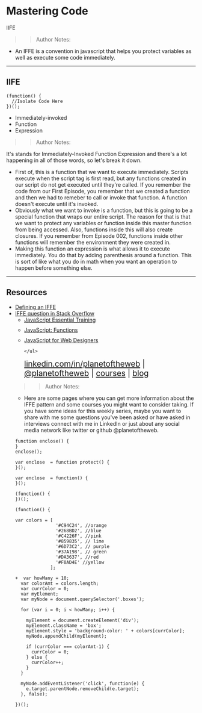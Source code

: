 
<!-- .slide: data-state="title" -->

# Mastering Code
IIFE

> > Author Notes:

- An IFFE is a convention in javascript that helps you protect variables as well as execute some code immediately.

---

## IIFE

```
(function() {
  //Isolate Code Here
})();
```

<ul>
  <li class="fragment">Immediately-invoked</li>
  <li class="fragment">Function</li>
  <li class="fragment">Expression</li>
</ul>

> > Author Notes:

It's stands for Immediately-Invoked Function Expression and there's a lot happening in all of those words, so let's break it down.

- First of, this is a function that we want to execute immediately. Scripts execute when the script tag is first read, but any functions created in our script do not get executed until they're called. If you remember the code from our First Episode, you remember that we created a function and then we had to remeber to call or invoke that function. A function doesn't execute until it's invoked.
- Obviously what we want to invoke is a function, but this is going to be a special function that wraps our entire script. The reason for that is that we want to protect any variables or function inside this master function from being accessed. Also, functions inside this will also create closures. If you remember from Episode 002, functions inside other functions will remember the environment they were created in.
- Making this function an expression is what allows it to execute immediately. You do that by adding parenthesis around a function. This is sort of like what you do in math when you want an operation to happen before something else.

---
## Resources
<ul>
  <li><a href="http://benalman.com/news/2010/11/immediately-invoked-function-expression/">Defining an IFFE</a></li>
  <li><a href="http://stackoverflow.com/questions/8228281/what-is-the-function-construct-in-javascript">IFFE question in Stack Overflow</a></li>
  <li style="list-style: none;">
    <ul>
      <li style="margin-bottom: 10px"><a href="https://www.linkedin.com/learning/javascript-essential-training">JavaScript Essential Training</a></li>
      <li style="margin-bottom: 10px"><a href="https://www.linkedin.com/learning/javascript-functions">JavaScript: Functions</a></li>
      <li style="margin-bottom: 10px"><a href="https://www.linkedin.com/learning/javascript-for-web-designers-2">JavaScript for Web Designers</a></li>

    </ul>
  <li style="list-style: none; font-size: 1.3rem;"><a href="hhttps://www.linkedin.com/in/planetoftheweb">linkedin.com/in/planetoftheweb</a> | <a href="https://www.twitter.com/planetoftheweb">@planetoftheweb</a> | <a href="https://www.linkedin.com/learning/instructors/ray-villalobos">courses</a> | <a href="https://raybo.org">blog</a></li>
</ul>


> > Author Notes:

- Here are some pages where you can get more information about the IFFE pattern and some courses you might want to consider taking. If you have some ideas for this weekly series, maybe you want to share with me some questions you've been asked or have asked in interviews connect with me in LinkedIn or just about any social media network like twitter or github @planetoftheweb.

```
function enclose() {
}
enclose();
```

```
var enclose  = function protect() {
}();
```

```
var enclose  = function() {
}();
```

```
(function() {
})();
```


```
(function() {

var colors = [
               '#C94C24', //orange
               '#268BD2', //blue
               '#C4226F', //pink
               '#859835', // lime
               '#6D73C2', // purple
               '#37A198', // green
               '#DA3637', //red
               '#F0AD4E' //yellow
             ];

+  var howMany = 10;
  var colorAmt = colors.length;
  var currColor = 0;
  var myElement;
  var myNode = document.querySelector('.boxes');

  for (var i = 0; i < howMany; i++) {

    myElement = document.createElement('div');
    myElement.className = 'box';
    myElement.style = 'background-color: ' + colors[currColor];
    myNode.appendChild(myElement);

    if (currColor === colorAmt-1) {
      currColor = 0;
    } else {
      currColor++;
    }
  }

  myNode.addEventListener('click', function(e) {
    e.target.parentNode.removeChild(e.target);
  }, false);

})();

```
